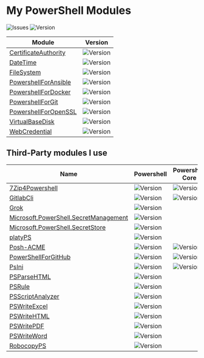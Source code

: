 # My PowerShell Modules

![Issues](https://img.shields.io/github/issues-raw/dcjulian29/scripts-powershell) ![Version](https://img.shields.io/myget/dcjulian29-chocolatey/v/dcjulian29.psmodules?label=Chocolatey%20Package)

| Module  | Version  |
| --------------------------------------------------------------------------------------------------- | -------------------------------------------------------------------------------- |
| [CertificateAuthority](https://github.com/dcjulian29/scripts-powershell/tree/main/Modules/CertificateAuthority) | ![Version](https://img.shields.io/myget/dcjulian29-powershell/v/CertificateAuthority) |
| [DateTime](https://github.com/dcjulian29/scripts-powershell/tree/main/Modules/DateTime) | ![Version](https://img.shields.io/myget/dcjulian29-powershell/v/DateTime) |
| [FileSystem](https://github.com/dcjulian29/scripts-powershell/tree/main/Modules/FileSystem) | ![Version](https://img.shields.io/myget/dcjulian29-powershell/v/FileSystem) |
| [PowershellForAnsible](https://github.com/dcjulian29/scripts-powershell/tree/main/Modules/PowershellForAnsible) | ![Version](https://img.shields.io/myget/dcjulian29-powershell/v/PowershellForAnsible) |
| [PowershellForDocker](https://github.com/dcjulian29/scripts-powershell/tree/main/Modules/PowershellForDocker) | ![Version](https://img.shields.io/myget/dcjulian29-powershell/v/PowershellForDocker) |
| [PowershellForGit](https://github.com/dcjulian29/scripts-powershell/tree/main/Modules/PowershellForGit) | ![Version](https://img.shields.io/myget/dcjulian29-powershell/v/PowershellForGit) |
| [PowershellForOpenSSL](https://github.com/dcjulian29/scripts-powershell/tree/main/Modules/PowershellForOpenSSL) | ![Version](https://img.shields.io/myget/dcjulian29-powershell/v/PowershellForOpenSSL) |
| [VirtualBaseDisk](https://github.com/dcjulian29/scripts-powershell/tree/main/Modules/WebCredential) | ![Version](https://img.shields.io/myget/dcjulian29-powershell/v/VirtualBaseDisk) |
| [WebCredential](https://github.com/dcjulian29/scripts-powershell/tree/main/Modules/WebCredential) | ![Version](https://img.shields.io/myget/dcjulian29-powershell/v/WebCredential) |

## Third-Party modules I use

| Name | Powershell | Powershell Core |
| ----- | ----- | ----- |
| [7Zip4Powershell](https://www.powershellgallery.com/packages/7Zip4Powershell/) | ![Version](https://img.shields.io/powershellgallery/v/7Zip4Powershell) | ![Version](https://img.shields.io/powershellgallery/v/7Zip4Powershell) |
| [GitlabCli](https://www.powershellgallery.com/packages/GitlabCli/) | ![Version](https://img.shields.io/powershellgallery/v/GitlabCli) | ![Version](https://img.shields.io/powershellgallery/v/GitlabCli) |
| [Grok](https://www.powershellgallery.com/packages/Grok/) | ![Version](https://img.shields.io/powershellgallery/v/Grok) | |
| [Microsoft.PowerShell.SecretManagement](https://www.powershellgallery.com/packages/Microsoft.PowerShell.SecretManagement/) | ![Version](https://img.shields.io/powershellgallery/v/Microsoft.PowerShell.SecretManagement) | |
| [Microsoft.PowerShell.SecretStore](https://www.powershellgallery.com/packages/Microsoft.PowerShell.SecretStore/) | ![Version](https://img.shields.io/powershellgallery/v/Microsoft.PowerShell.SecretStore) | |
| [platyPS](https://www.powershellgallery.com/packages/platyPS/) | ![Version](https://img.shields.io/powershellgallery/v/platyPS) | |
| [Posh-ACME](https://www.powershellgallery.com/packages/Posh-ACME/) | ![Version](https://img.shields.io/powershellgallery/v/Posh-ACME) | ![Version](https://img.shields.io/powershellgallery/v/Posh-ACME) |
| [PowerShellForGitHub](https://www.powershellgallery.com/packages/PowerShellForGitHub/) | ![Version](https://img.shields.io/powershellgallery/v/PowerShellForGitHub) | ![Version](https://img.shields.io/powershellgallery/v/PowerShellForGitHub) |
| [PsIni](https://www.powershellgallery.com/packages/PsIni/) | ![Version](https://img.shields.io/powershellgallery/v/PsIni) | ![Version](https://img.shields.io/powershellgallery/v/PsIni) |
| [PSParseHTML](https://www.powershellgallery.com/packages/PSParseHTML/) | ![Version](https://img.shields.io/powershellgallery/v/PSParseHTML) | |
| [PSRule](https://www.powershellgallery.com/packages/PSRule/) | ![Version](https://img.shields.io/powershellgallery/v/PSRule) | |
| [PSScriptAnalyzer](https://www.powershellgallery.com/packages/PSScriptAnalyzer/) | ![Version](https://img.shields.io/powershellgallery/v/PSScriptAnalyzer) | |
| [PSWriteExcel](https://www.powershellgallery.com/packages/PSWriteExcel/) | ![Version](https://img.shields.io/powershellgallery/v/PSWriteExcel) |
| [PSWriteHTML](https://www.powershellgallery.com/packages/PSWriteHTML/) | ![Version](https://img.shields.io/powershellgallery/v/PSWriteHTML) | |
| [PSWritePDF](https://www.powershellgallery.com/packages/PSWritePDF/) | ![Version](https://img.shields.io/powershellgallery/v/PSWritePDF) | |
| [PSWriteWord](https://www.powershellgallery.com/packages/PSWriteWord/) | ![Version](https://img.shields.io/powershellgallery/v/PSWriteWord) | |
| [RobocopyPS](https://www.powershellgallery.com/packages/RobocopyPS/) | ![Version](https://img.shields.io/powershellgallery/v/RobocopyPS) |
